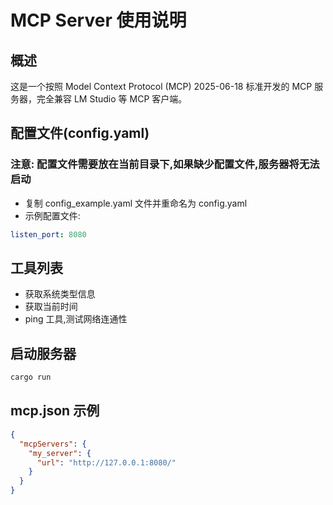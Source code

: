 # MCP Server 使用说明

## 概述

这是一个按照 Model Context Protocol (MCP) 2025-06-18 标准开发的 MCP 服务器，完全兼容 LM Studio 等 MCP 客户端。

## 配置文件(config.yaml)
### 注意: 配置文件需要放在当前目录下,如果缺少配置文件,服务器将无法启动
- 复制 config_example.yaml 文件并重命名为 config.yaml
- 示例配置文件:

```yaml
listen_port: 8080

```
## 工具列表
- 获取系统类型信息
- 获取当前时间
- ping 工具,测试网络连通性

## 启动服务器

```bash
cargo run
```

## mcp.json 示例

```json
{
  "mcpServers": {
    "my_server": {
      "url": "http://127.0.0.1:8080/"
    }
  }
}

```